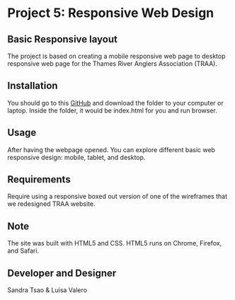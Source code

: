 # Project 5: Responsive Web Design 
## Basic Responsive layout 

The project is based on creating a mobile responsive web page to desktop responsive web page for the Thames River Anglers Association (TRAA). 

## Installation

You should go to this [GitHub](https://github.com/luisavm/Tsao_Valero_1056_Project5.git) and download the folder to your computer or laptop. Inside the folder, it would be index.html for you and run browser. 

## Usage

After having the webpage opened. You can explore different basic web responsive design: mobile, tablet, and desktop.

## Requirements

Require using a responsive boxed out version of one of the wireframes that we redesigned TRAA website. 

## Note

The site was built with HTML5 and CSS. HTML5 runs on Chrome, Firefox, and Safari.

## Developer and Designer

Sandra Tsao & Luisa Valero 



